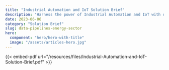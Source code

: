 ```yaml
---
title: "Industrial Automation and IoT Solution Brief"
description: "Harness the power of Industrial Automation and IoT with our solution for rapid and cost-effective real-time data pipelines."
date: 2023-06-06
category: "Solution Brief"
slug: data-pipelines-energy-sector
hero:
  component: "hero/hero-with-title"
  image: "/assets/articles-hero.jpg"
---
```


{{< embed-pdf url="/resources/files/Industrial-Automation-and-IoT-Solution-Brief.pdf" >}}